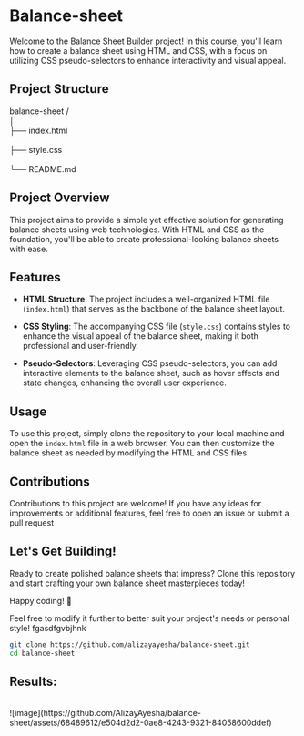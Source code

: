 # Balance-sheet
Welcome to the Balance Sheet Builder project! In this course, you'll learn how to create a balance sheet using HTML and CSS, with a focus on utilizing CSS pseudo-selectors to enhance interactivity and visual appeal.
<br>
## Project Structure
balance-sheet /<br>
│<br>
├── index.html  <br>      
├── style.css      <br>    
└── README.md          <br> 

## Project Overview

This project aims to provide a simple yet effective solution for generating balance sheets using web technologies. With HTML and CSS as the foundation, you'll be able to create professional-looking balance sheets with ease.

## Features

- **HTML Structure**: The project includes a well-organized HTML file (`index.html`) that serves as the backbone of the balance sheet layout.

- **CSS Styling**: The accompanying CSS file (`style.css`) contains styles to enhance the visual appeal of the balance sheet, making it both professional and user-friendly.

- **Pseudo-Selectors**: Leveraging CSS pseudo-selectors, you can add interactive elements to the balance sheet, such as hover effects and state changes, enhancing the overall user experience.

## Usage

To use this project, simply clone the repository to your local machine and open the `index.html` file in a web browser. You can then customize the balance sheet as needed by modifying the HTML and CSS files.

## Contributions
Contributions to this project are welcome! If you have any ideas for improvements or additional features, feel free to open an issue or submit a pull request

## Let's Get Building!
Ready to create polished balance sheets that impress? Clone this repository and start crafting your own balance sheet masterpieces today!

Happy coding! 🚀


Feel free to modify it further to better suit your project's needs or personal style!
fgasdfgvbjhnk
```bash
git clone https://github.com/alizayayesha/balance-sheet.git
cd balance-sheet
```

## Results:
<br>
![image](https://github.com/AlizayAyesha/balance-sheet/assets/68489612/e504d2d2-0ae8-4243-9321-84058600ddef)

